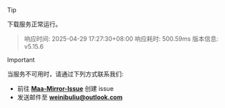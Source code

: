 > [!TIP]
下载服务正常运行。


> 响应时间: 2025-04-29 17:27:30+08:00
> 响应耗时: 500.59ms
> 版本信息: v5.15.6

> [!IMPORTANT]
> 当服务不可用时，请通过下列方式联系我们: 
> - 前往 **[Maa-Mirror-Issue](https://github.com/MaaMirror/Maa-Mirror-Issue/issues)** 创建 issue
> - 发送邮件至 **<a href="mailto:weinibuliu@outlook.com">weinibuliu@outlook.com</a>**